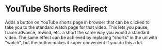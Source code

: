 # YouTube Shorts Redirect

Adds a button on YouTube shorts page in browser that can be clicked to take you to the standard watch page for that video. This lets you pause, frame advance, rewind, etc. a short the same way you would a standard video. The same effect can be achieved by replacing "shorts" in the url with "watch", but the button makes it super convenient if you do this a lot.
